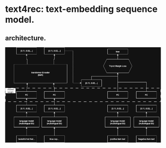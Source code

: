 # text4rec: text-embedding sequence model. 
  
## architecture. 
<img src=Images/archtecture.png width=800>